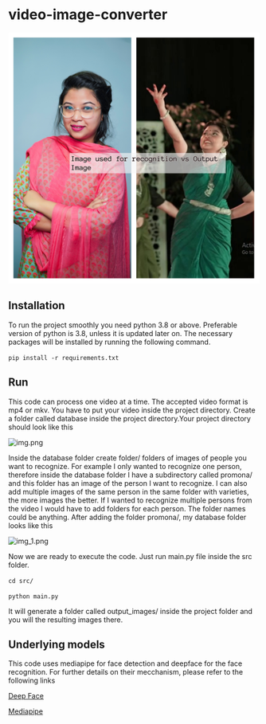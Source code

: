 # video-image-converter
![video_image_converter.jpg](video_image_converter.jpg)
## Installation 

To run the project smoothly you need python 3.8 or above. Preferable version of python is 3.8, unless it is updated later on. 
The necessary packages will be installed by running the following command.

``` pip install -r requirements.txt ```

## Run 

This code can process one video at a time. The accepted video format is mp4 or mkv. You have to put your video inside the project directory. Create a folder called database inside the project directory.Your project directory should look like this 

![img.png](img.png)

Inside the database folder create folder/ folders of images of people you want to recognize. For example I only wanted to recognize one person, therefore inside the database folder I have a subdirectory called promona/ and this folder has an image of the person I want to recognize. I can also add multiple images of the same person in the same folder with varieties, the more images the better. If I wanted to recognize multiple persons from the video I would have to add folders for each person. The folder names could be anything. After adding the folder promona/, my database folder looks like this 


![img_1.png](img_1.png)


Now we are ready to execute the code. Just run main.py file inside the src folder. 

``` cd src/ ```

``` python main.py ```


It will generate a folder called output_images/ inside the project folder and you will the resulting images there. 

## Underlying models 

This code uses mediapipe for face detection and deepface for the face recognition. For further details on their mecchanism, please refer to the following links 

[Deep Face](https://github.com/serengil/deepface/tree/master)

[Mediapipe](https://developers.google.com/mediapipe)



